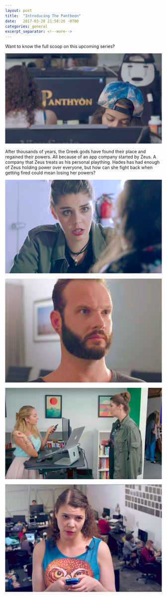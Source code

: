```yaml
---
layout: post
title:  "Introducing The Pantheon"
date:   2017-03-28 21:58:26 -0700
categories: general
excerpt_separator: <!--more-->
---
```

Want to know the full scoop on this upcoming series?

![poseidon](/img/poseidon.png "Coming Soon")
<!--more-->

After thousands of years, the Greek gods have found their place and regained their powers. All because of an app company started by Zeus.
A company that Zeus treats as his personal plaything. Hades has had enough of Zeus holding power over everyone, but how can she fight back when getting fired could mean losing her powers?

![hades](/img/perplexed_hades.png "Hades")

![zeus](/img/zeus.png "Zeus")

![aphrodite](/img/aphrodite_hades.png "Aphrodite")

![athena](/img/athena.png "Athena")

